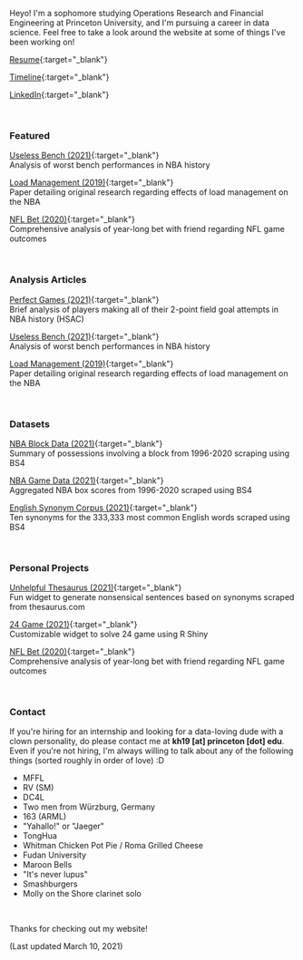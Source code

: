 Heyo! I'm a sophomore studying Operations Research and Financial Engineering at Princeton University, and I'm pursuing a career in data science. Feel free to take a look around the website at some of things I've been working on!

[Resume](./Resume01122021.pdf){:target="_blank"}

[Timeline](./timeline){:target="_blank"}

[LinkedIn](https://linkedin.com/in/kenhuang41){:target="_blank"}

<br />

### Featured

[Useless Bench (2021)](projects/useless_bench.html){:target="_blank"} <br />
Analysis of worst bench performances in NBA history

[Load Management (2019)](wri150_paper.pdf){:target="_blank"} <br />
Paper detailing original research regarding effects of load management on the NBA

[NFL Bet (2020)](https://kenhuang41.shinyapps.io/nfl_bet/){:target="_blank"} <br />
Comprehensive analysis of year-long bet with friend regarding NFL game outcomes

<br />

### Analysis Articles

[Perfect Games (2021)](http://harvardsportsanalysis.org/2021/02/almost-perfect-a-look-at-zion-esque-games/){:target="_blank"} <br />
Brief analysis of players making all of their 2-point field goal attempts in NBA history (HSAC)

[Useless Bench (2021)](projects/useless_bench.html){:target="_blank"} <br />
Analysis of worst bench performances in NBA history

[Load Management (2019)](wri150_paper.pdf){:target="_blank"} <br />
Paper detailing original research regarding effects of load management on the NBA

<br />

### Datasets

[NBA Block Data (2021)](https://www.kaggle.com/kenhuang41/nba-block-possession-data){:target="_blank"} <br />
Summary of possessions involving a block from 1996-2020 scraping using BS4

[NBA Game Data (2021)](https://www.kaggle.com/kenhuang41/nba-basic-game-data-by-player){:target="_blank"} <br />
Aggregated NBA box scores from 1996-2020 scraped using BS4

[English Synonym Corpus (2021)](https://www.kaggle.com/kenhuang41/english-synonym-corpus){:target="_blank"} <br />
Ten synonyms for the 333,333 most common English words scraped using BS4

<br />

### Personal Projects

[Unhelpful Thesaurus (2021)](https://kenhuang41.shinyapps.io/unhelpful_thesaurus/){:target="_blank"} <br />
Fun widget to generate nonsensical sentences based on synonyms scraped from thesaurus.com

[24 Game (2021)](https://kenhuang41.shinyapps.io/24-game/){:target="_blank"} <br />
Customizable widget to solve 24 game using R Shiny

[NFL Bet (2020)](https://kenhuang41.shinyapps.io/nfl_bet/){:target="_blank"} <br />
Comprehensive analysis of year-long bet with friend regarding NFL game outcomes

<br />

### Contact

If you're hiring for an internship and looking for a data-loving dude with a clown personality, do please contact me at **kh19 [at] princeton [dot] edu**. Even if you're not hiring, I'm always willing to talk about any of the following things (sorted roughly in order of love) :D

* MFFL
* RV (SM)
* DC4L
* Two men from Würzburg, Germany
* 163 (ARML)
* "Yahallo!" or "Jaeger"
* TongHua
* Whitman Chicken Pot Pie / Roma Grilled Cheese
* Fudan University
* Maroon Bells
* "It's never lupus"
* Smashburgers
* Molly on the Shore clarinet solo  

<br />

Thanks for checking out my website!

(Last updated March 10, 2021)
